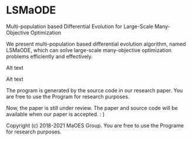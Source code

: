 # LSMaODE
Multi-population based Differential Evolution for Large-Scale Many-Objective Optimization

We present multi-population based differential evolution algorithm, named LSMaODE, which can solve large-scale many-objective optimization problems efficiently and effectively.

Alt text

Alt text

The program is generated by the source code in our research paper. You are free to use the Program for research purposes.

Now, the paper is still under review. The paper and source code will be available when our paper is accepted. : )

Copyright (c) 2018-2021 MaOES Group. You are free to use the Programe for research purposes.
